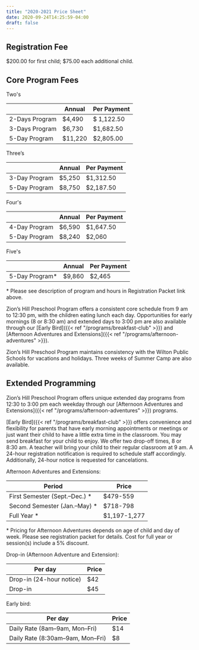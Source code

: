 ```yaml
---
title: "2020-2021 Price Sheet"
date: 2020-09-24T14:25:59-04:00
draft: false
---
```


## Registration Fee

$200.00 for first child; $75.00 each additional child.

## Core Program Fees

Two's

&nbsp; | Annual | Per Payment |
--- | --- | ---
2-Days Program | $4,490 | $ 1,122.50
3-Days Program | $6,730 | $1,682.50
5-Day Program	| $11,220 | $2,805.00

Three’s

&nbsp; | Annual | Per Payment |
--- | --- | ---
3-Day Program | $5,250 | $1,312.50
5-Day Program | $8,750 | $2,187.50

Four's

&nbsp; | Annual | Per Payment |
--- | --- | ---
4-Day Program | $6,590 | $1,647.50
5-Day Program | $8,240 | $2,060

Five's

&nbsp; | Annual | Per Payment |
--- | --- | ---
5-Day Program\* | $9,860 | $2,465

\* Please see description of program and hours in Registration Packet link above.

Zion’s Hill Preschool Program offers a consistent core schedule from 9 am to 12:30 pm, with the children eating lunch each day. Opportunities for early mornings (8 or 8:30 am) and extended days to 3:00 pm are also available through our [Early Bird]({{< ref "/programs/breakfast-club" >}}) and [Afternoon Adventures and Extensions]({{< ref "/programs/afternoon-adventures" >}}).

Zion’s Hill Preschool Program maintains consistency with the Wilton Public Schools for vacations and holidays. Three weeks of Summer Camp are also available.

## Extended Programming

Zion’s Hill Preschool Program offers unique extended day programs from 12:30 to 3:00 pm each weekday through our [Afternoon Adventures and Extensions]({{< ref "/programs/afternoon-adventures" >}}) programs.

[Early Bird]({{< ref "/programs/breakfast-club" >}}) offers convenience and flexibility for parents that have early morning appointments or meetings or just want their child to have a little extra time in the classroom. You may send breakfast for your child to enjoy. We offer two drop-off times, 8 or 8:30 am. A teacher will bring your child to their regular classroom at 9 am. A 24-hour registration notification is required to schedule staff accordingly. Additionally, 24-hour notice is requested for cancelations.

Afternoon Adventures and Extensions:

Period | Price
--- | ---
First Semester (Sept.–Dec.) \* | $479-559
Second Semester (Jan.–May) \* | $718-798
Full Year \* | $1,197-1,277

\* Pricing for Afternoon Adventures depends on age of child and day of week. Please see registration packet for details. Cost for full year or session(s) include a 5% discount.

Drop-in (Afternoon Adventure and Extension):

Per day | Price
--- | ---
Drop-in (24-hour notice) | $42
Drop-in | $45

Early bird:

Per day | Price
--- | ---
Daily Rate (8am–9am, Mon–Fri) | $14
Daily Rate (8:30am–9am, Mon–Fri) | $8
